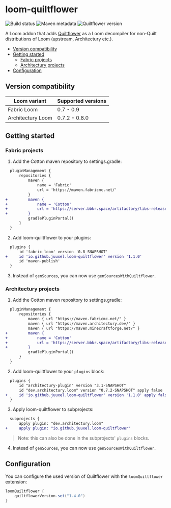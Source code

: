 # loom-quiltflower

![Build status](https://img.shields.io/github/workflow/status/Juuxel/LoomQuiltflower/Build?style=flat-square)
![Maven metadata](https://img.shields.io/maven-metadata/v/https/server.bbkr.space/artifactory/libs-release/io/github/juuxel/loom-quiltflower/maven-metadata.xml.svg?label=latest%20plugin%20version&style=flat-square&color=49bfe0)
![Quiltflower version](https://img.shields.io/maven-metadata/v/https/maven.quiltmc.org/repository/release/org/quiltmc/quiltflower/maven-metadata.xml.svg?label=latest%20quiltflower&style=flat-square&color=bfe04a)

A Loom addon that adds [Quiltflower](https://github.com/QuiltMC/Quiltflower) as a Loom decompiler
for non-Quilt distributions of Loom (upstream, Architectury etc.).

- [Version compatibility](#version-compatibility)
- [Getting started](#getting-started)
  - [Fabric projects](#fabric-projects)
  - [Architectury projects](#architectury-projects)
- [Configuration](#configuration)

## Version compatibility

Loom variant      | Supported versions
------------------|-------------------
Fabric Loom       | 0.7 - 0.9
Architectury Loom | 0.7.2 - 0.8.0

## Getting started

### Fabric projects

1. Add the Cotton maven repository to settings.gradle:
```diff
  pluginManagement {
      repositories {
          maven {
              name = 'Fabric'
              url = 'https://maven.fabricmc.net/'
          }
+         maven {
+             name = 'Cotton'
+             url = 'https://server.bbkr.space/artifactory/libs-release/'
+         }          
          gradlePluginPortal()
      }
  }
```

2. Add loom-quiltflower to your plugins:
```diff
  plugins {
      id 'fabric-loom' version '0.8-SNAPSHOT'
+     id 'io.github.juuxel.loom-quiltflower' version '1.1.0'
      id 'maven-publish'
  }
```

3. Instead of `genSources`, you can now use `genSourcesWithQuiltflower`.

### Architectury projects

1. Add the Cotton maven repository to settings.gradle:
```diff
  pluginManagement {
      repositories {
          maven { url "https://maven.fabricmc.net/" }
          maven { url "https://maven.architectury.dev/" }
          maven { url "https://maven.minecraftforge.net/" }
+         maven {
+             name = 'Cotton'
+             url = 'https://server.bbkr.space/artifactory/libs-release/'
+         }
          gradlePluginPortal()
      }
  }
```

2. Add loom-quiltflower to your `plugins` block:
```diff
  plugins {
      id "architectury-plugin" version "3.1-SNAPSHOT"
      id "dev.architectury.loom" version "0.7.2-SNAPSHOT" apply false
+     id 'io.github.juuxel.loom-quiltflower' version '1.1.0' apply false
  }
```

3. Apply loom-quiltflower to subprojects:

```diff
  subprojects {
      apply plugin: "dev.architectury.loom"
+     apply plugin: "io.github.juuxel.loom-quiltflower"
```

> Note: this can also be done in the subprojects' `plugins` blocks.

4. Instead of `genSources`, you can now use `genSourcesWithQuiltflower`.

## Configuration

You can configure the used version of Quiltflower with the `loomQuiltflower` extension:

```groovy
loomQuiltflower {
    quiltflowerVersion.set("1.4.0")
}
```
